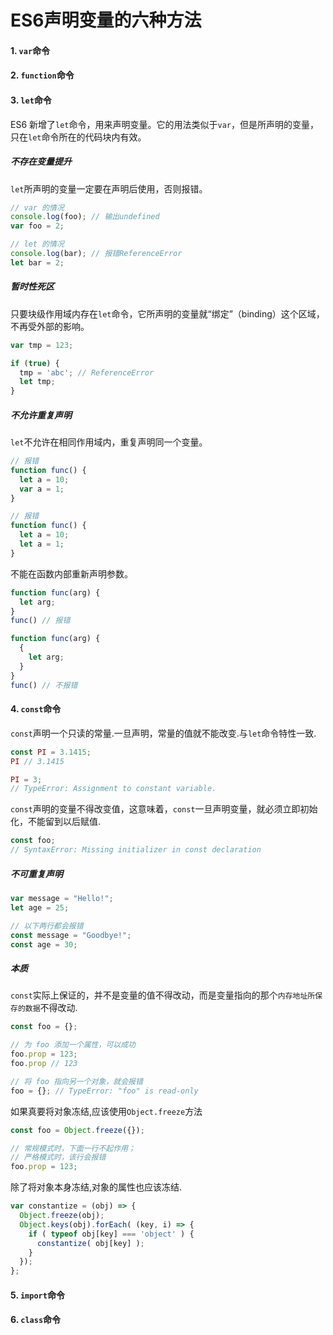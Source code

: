 # ES6声明变量的六种方法

#### 1.  `var`命令

#### 2.  `function`命令

#### 3.  `let`命令

ES6 新增了`let`命令，用来声明变量。它的用法类似于`var`，但是所声明的变量，只在`let`命令所在的代码块内有效。

#####  不存在变量提升

  `let`所声明的变量一定要在声明后使用，否则报错。

  ```javascript
  // var 的情况
  console.log(foo); // 输出undefined
  var foo = 2;
  
  // let 的情况
  console.log(bar); // 报错ReferenceError
  let bar = 2;
  ```

  

##### 暂时性死区

  只要块级作用域内存在`let`命令，它所声明的变量就“绑定”（binding）这个区域，不再受外部的影响。

  ```javascript
  var tmp = 123;
  
  if (true) {
    tmp = 'abc'; // ReferenceError
    let tmp;
  }
  ```

 ##### 不允许重复声明

  `let`不允许在相同作用域内，重复声明同一个变量。

  ```javascript
  // 报错
  function func() {
    let a = 10;
    var a = 1;
  }
  
  // 报错
  function func() {
    let a = 10;
    let a = 1;
  }
  ```

  不能在函数内部重新声明参数。

  ```javascript
  function func(arg) {
    let arg;
  }
  func() // 报错
  
  function func(arg) {
    {
      let arg;
    }
  }
  func() // 不报错
  ```

  

#### 4.  `const`命令

`const`声明一个只读的常量.一旦声明，常量的值就不能改变.与`let`命令特性一致.

```javascript
const PI = 3.1415;
PI // 3.1415

PI = 3;
// TypeError: Assignment to constant variable.
```



`const`声明的变量不得改变值，这意味着，`const`一旦声明变量，就必须立即初始化，不能留到以后赋值.

```javascript
const foo;
// SyntaxError: Missing initializer in const declaration
```

##### 不可重复声明

```javascript
var message = "Hello!";
let age = 25;

// 以下两行都会报错
const message = "Goodbye!";
const age = 30;
```

##### **本质**

`const`实际上保证的，并不是变量的值不得改动，而是变量指向的那个`内存地址所保存的数据`不得改动.

```javascript
const foo = {};

// 为 foo 添加一个属性，可以成功
foo.prop = 123;
foo.prop // 123

// 将 foo 指向另一个对象，就会报错
foo = {}; // TypeError: "foo" is read-only
```

如果真要将对象冻结,应该使用`Object.freeze`方法

```javascript
const foo = Object.freeze({});

// 常规模式时，下面一行不起作用；
// 严格模式时，该行会报错
foo.prop = 123;
```

除了将对象本身冻结,对象的属性也应该冻结.

```javascript
var constantize = (obj) => {
  Object.freeze(obj);
  Object.keys(obj).forEach( (key, i) => {
    if ( typeof obj[key] === 'object' ) {
      constantize( obj[key] );
    }
  });
};
```



#### 5.  `import`命令

#### 6.  `class`命令
